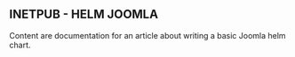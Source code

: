 ## INETPUB - HELM JOOMLA
 
Content are documentation for an article about writing a basic Joomla helm chart.